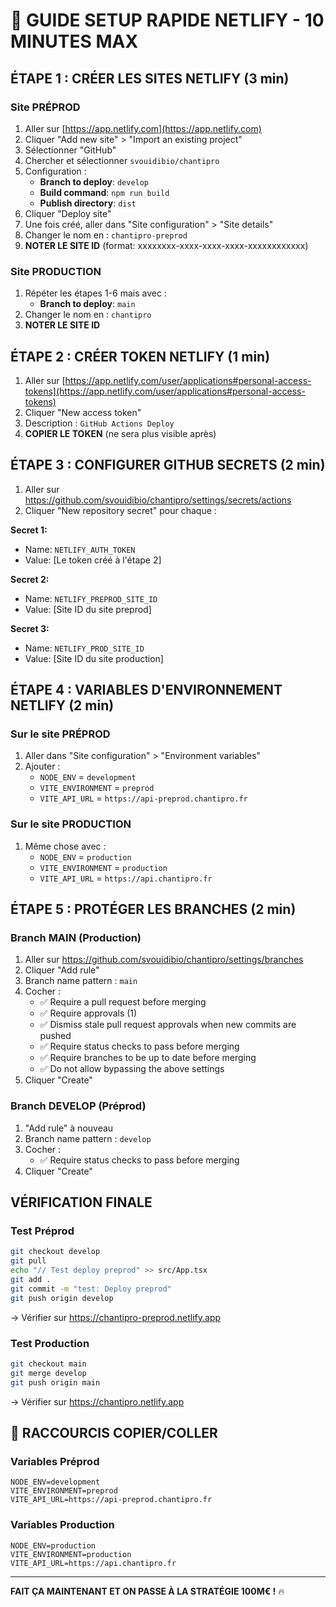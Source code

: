 # 🚀 GUIDE SETUP RAPIDE NETLIFY - 10 MINUTES MAX

## ÉTAPE 1 : CRÉER LES SITES NETLIFY (3 min)

### Site PRÉPROD
1. Aller sur [https://app.netlify.com](https://app.netlify.com)
2. Cliquer "Add new site" > "Import an existing project"
3. Sélectionner "GitHub"
4. Chercher et sélectionner `svouidibio/chantipro`
5. Configuration :
   - **Branch to deploy**: `develop`
   - **Build command**: `npm run build`
   - **Publish directory**: `dist`
6. Cliquer "Deploy site"
7. Une fois créé, aller dans "Site configuration" > "Site details"
8. Changer le nom en : `chantipro-preprod`
9. **NOTER LE SITE ID** (format: xxxxxxxx-xxxx-xxxx-xxxx-xxxxxxxxxxxx)

### Site PRODUCTION
1. Répéter les étapes 1-6 mais avec :
   - **Branch to deploy**: `main`
2. Changer le nom en : `chantipro`
3. **NOTER LE SITE ID**

## ÉTAPE 2 : CRÉER TOKEN NETLIFY (1 min)
1. Aller sur [https://app.netlify.com/user/applications#personal-access-tokens](https://app.netlify.com/user/applications#personal-access-tokens)
2. Cliquer "New access token"
3. Description : `GitHub Actions Deploy`
4. **COPIER LE TOKEN** (ne sera plus visible après)

## ÉTAPE 3 : CONFIGURER GITHUB SECRETS (2 min)
1. Aller sur https://github.com/svouidibio/chantipro/settings/secrets/actions
2. Cliquer "New repository secret" pour chaque :

**Secret 1:**
- Name: `NETLIFY_AUTH_TOKEN`
- Value: [Le token créé à l'étape 2]

**Secret 2:**
- Name: `NETLIFY_PREPROD_SITE_ID`
- Value: [Site ID du site preprod]

**Secret 3:**
- Name: `NETLIFY_PROD_SITE_ID`
- Value: [Site ID du site production]

## ÉTAPE 4 : VARIABLES D'ENVIRONNEMENT NETLIFY (2 min)

### Sur le site PRÉPROD
1. Aller dans "Site configuration" > "Environment variables"
2. Ajouter :
   - `NODE_ENV` = `development`
   - `VITE_ENVIRONMENT` = `preprod`
   - `VITE_API_URL` = `https://api-preprod.chantipro.fr`

### Sur le site PRODUCTION
1. Même chose avec :
   - `NODE_ENV` = `production`
   - `VITE_ENVIRONMENT` = `production`
   - `VITE_API_URL` = `https://api.chantipro.fr`

## ÉTAPE 5 : PROTÉGER LES BRANCHES (2 min)

### Branch MAIN (Production)
1. Aller sur https://github.com/svouidibio/chantipro/settings/branches
2. Cliquer "Add rule"
3. Branch name pattern : `main`
4. Cocher :
   - ✅ Require a pull request before merging
   - ✅ Require approvals (1)
   - ✅ Dismiss stale pull request approvals when new commits are pushed
   - ✅ Require status checks to pass before merging
   - ✅ Require branches to be up to date before merging
   - ✅ Do not allow bypassing the above settings
5. Cliquer "Create"

### Branch DEVELOP (Préprod)
1. "Add rule" à nouveau
2. Branch name pattern : `develop`
3. Cocher :
   - ✅ Require status checks to pass before merging
4. Cliquer "Create"

## VÉRIFICATION FINALE

### Test Préprod
```bash
git checkout develop
git pull
echo "// Test deploy preprod" >> src/App.tsx
git add .
git commit -m "test: Deploy preprod"
git push origin develop
```
→ Vérifier sur https://chantipro-preprod.netlify.app

### Test Production
```bash
git checkout main
git merge develop
git push origin main
```
→ Vérifier sur https://chantipro.netlify.app

## 🎯 RACCOURCIS COPIER/COLLER

### Variables Préprod
```
NODE_ENV=development
VITE_ENVIRONMENT=preprod
VITE_API_URL=https://api-preprod.chantipro.fr
```

### Variables Production
```
NODE_ENV=production
VITE_ENVIRONMENT=production
VITE_API_URL=https://api.chantipro.fr
```

---

**FAIT ÇA MAINTENANT ET ON PASSE À LA STRATÉGIE 100M€ !** 🔥
